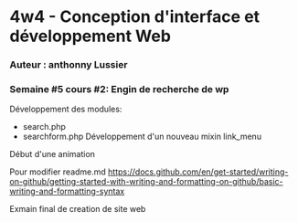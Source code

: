 # 4w4 - Conception d'interface et développement Web
### Auteur : anthonny Lussier
### Semaine #5 cours #2: Engin de recherche de wp

Développement des modules:
 - search.php
 - searchform.php
Développement d'un nouveau mixin link_menu

 Début d'une animation

Pour modifier readme.md
https://docs.github.com/en/get-started/writing-on-github/getting-started-with-writing-and-formatting-on-github/basic-writing-and-formatting-syntax

Exmain final de creation de site web
